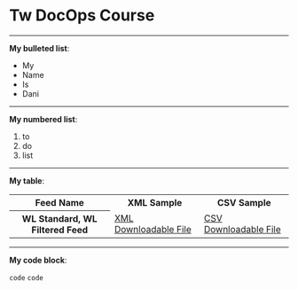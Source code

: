 # Tw DocOps Course

---

**My bulleted list**:

- My
- Name
- Is
- Dani

---

**My numbered list**:

1. to
2. do
3. list

---

**My table**:

<table>
  <tr>
   <th scope="col">Feed Name</th>
   <th scope="col">XML Sample</th>
   <th scope="col">CSV Sample
   </th>
  </tr>
  <tr>
   <th scope="row">WL Standard, WL Filtered Feed
   </th>
   <td><a href="/fileMedia/download/0201f82d-8103-4b87-a6e8-7493ed6b4f31">XML Downloadable File</a>
   </td>
    <td><a href="/fileMedia/download/e3715676-342c-4204-8e0a-3f1cdd0c72b5">CSV Downloadable File</a>
    </td>
  </tr>
</table>

---

**My code block**:

<code>code</code>
`code`